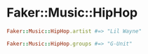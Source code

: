 # Faker::Music::HipHop

```ruby
Faker::Music::HipHop.artist #=> "Lil Wayne"

Faker::Music::HipHop.groups #=> "G-Unit"

```
